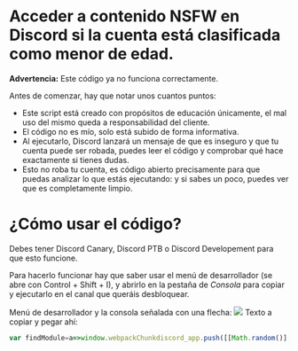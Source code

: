 # Acceder a contenido NSFW en Discord si la cuenta está clasificada como menor de edad.
**Advertencia:** Este código ya no funciona correctamente. 

Antes de comenzar, hay que notar unos cuantos puntos:
- Este script está creado con propósitos de educación únicamente, el mal uso del mismo queda a responsabilidad del cliente.
- El código no es mío, solo está subido de forma informativa.
- Al ejecutarlo, Discord lanzará un mensaje de que es inseguro y que tu cuenta puede ser robada, puedes leer el código y comprobar qué hace exactamente si tienes dudas.
- Esto no roba tu cuenta, es código abierto precisamente para que puedas analizar lo que estás ejecutando: y si sabes un poco, puedes ver que es completamente limpio.

# ¿Cómo usar el código?
Debes tener Discord Canary, Discord PTB o Discord Developement para que esto funcione. 

Para hacerlo funcionar hay que saber usar el menú de desarrollador (se abre con Control + Shift + I), y abrirlo en la pestaña de _Consola_ para copiar y ejecutarlo en el canal que queráis desbloquear. 

Menú de desarrollador y la consola señalada con una flecha:
![](https://cdn.discordapp.com/attachments/995109332289065041/1139016985448030258/image.png)
Texto a copiar y pegar ahí: 
```js
var findModule=a=>window.webpackChunkdiscord_app.push([[Math.random()],{},b=>{for(const c of Object.keys(b.c).map(a=>b.c[a].exports).filter(a=>a))if(c.default&&c.default[a]!==void 0)return c.default}]);findModule("getCurrentUser").getCurrentUser().nsfwAllowed=!0;```
